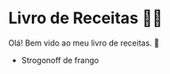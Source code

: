# Livro de Receitas :man_cook:

Olá! Bem vido ao meu livro de receitas. :wave:

- Strogonoff de frango